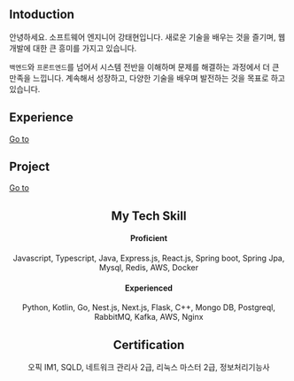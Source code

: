 
## Intoduction

안녕하세요. 소프트웨어 엔지니어 강태현입니다. 새로운 기술을 배우는 것을 즐기며, 웹 개발에 대한 큰 흥미를 가지고 있습니다.

`백엔드`와 `프론트엔드`를 넘어서 시스템 전반을 이해하며 문제를 해결하는 과정에서 더 큰 만족을 느낍니다. 계속해서 성장하고, 다양한 기술을 배우며 발전하는 것을 목표로 하고 있습니다. 

## Experience
[Go to](./experience.md)

## Project
[Go to](./project.md)


<div align="center">
  
## My Tech Skill
#### Proficient
Javascript, Typescript, Java, Express.js, React.js, Spring boot, Spring Jpa, Mysql, Redis, AWS, Docker

#### Experienced
Python, Kotlin, Go, Nest.js, Next.js, Flask, C++, Mongo DB, Postgreql, RabbitMQ, Kafka, AWS, Nginx

## Certification
오픽 IM1, SQLD, 네트워크 관리사 2급, 리눅스 마스터 2급, 정보처리기능사

</div>


